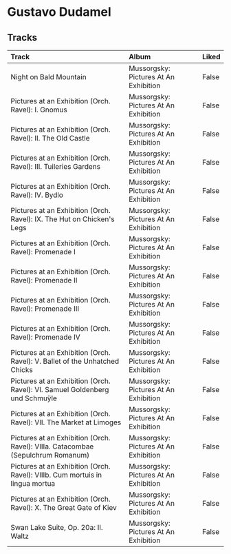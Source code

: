 # Gustavo Dudamel

## Tracks

| Track                                                                           | Album                                 | Liked   |
|:--------------------------------------------------------------------------------|:--------------------------------------|:--------|
| Night on Bald Mountain                                                          | Mussorgsky: Pictures At An Exhibition | False   |
| Pictures at an Exhibition (Orch. Ravel): I. Gnomus                              | Mussorgsky: Pictures At An Exhibition | False   |
| Pictures at an Exhibition (Orch. Ravel): II. The Old Castle                     | Mussorgsky: Pictures At An Exhibition | False   |
| Pictures at an Exhibition (Orch. Ravel): III. Tuileries Gardens                 | Mussorgsky: Pictures At An Exhibition | False   |
| Pictures at an Exhibition (Orch. Ravel): IV. Bydlo                              | Mussorgsky: Pictures At An Exhibition | False   |
| Pictures at an Exhibition (Orch. Ravel): IX. The Hut on Chicken's Legs          | Mussorgsky: Pictures At An Exhibition | False   |
| Pictures at an Exhibition (Orch. Ravel): Promenade I                            | Mussorgsky: Pictures At An Exhibition | False   |
| Pictures at an Exhibition (Orch. Ravel): Promenade II                           | Mussorgsky: Pictures At An Exhibition | False   |
| Pictures at an Exhibition (Orch. Ravel): Promenade III                          | Mussorgsky: Pictures At An Exhibition | False   |
| Pictures at an Exhibition (Orch. Ravel): Promenade IV                           | Mussorgsky: Pictures At An Exhibition | False   |
| Pictures at an Exhibition (Orch. Ravel): V. Ballet of the Unhatched Chicks      | Mussorgsky: Pictures At An Exhibition | False   |
| Pictures at an Exhibition (Orch. Ravel): VI. Samuel Goldenberg und Schmuÿle     | Mussorgsky: Pictures At An Exhibition | False   |
| Pictures at an Exhibition (Orch. Ravel): VII. The Market at Limoges             | Mussorgsky: Pictures At An Exhibition | False   |
| Pictures at an Exhibition (Orch. Ravel): VIIIa. Catacombae (Sepulchrum Romanum) | Mussorgsky: Pictures At An Exhibition | False   |
| Pictures at an Exhibition (Orch. Ravel): VIIIb. Cum mortuis in lingua mortua    | Mussorgsky: Pictures At An Exhibition | False   |
| Pictures at an Exhibition (Orch. Ravel): X. The Great Gate of Kiev              | Mussorgsky: Pictures At An Exhibition | False   |
| Swan Lake Suite, Op. 20a: II. Waltz                                             | Mussorgsky: Pictures At An Exhibition | False   |